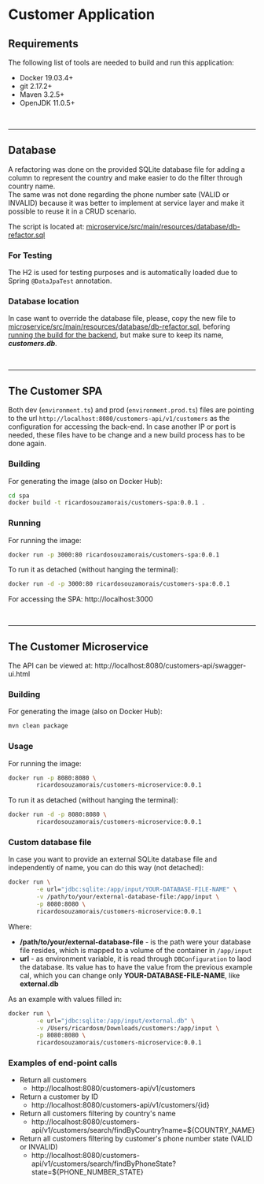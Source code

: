 # Customer Application

## Requirements

The following list of tools are needed to build and run this application:

*  Docker 19.03.4+
*  git 2.17.2+
*  Maven 3.2.5+
*  OpenJDK 11.0.5+

<br/><hr/>

## Database

A refactoring was done on the provided SQLite database file for adding a column to represent the country and make easier to do the filter through country name.<br/>
The same was not done regarding the phone number sate (VALID or INVALID) because it was better to implement at service layer and make it possible to reuse it in a CRUD scenario.

The script is located at: [microservice/src/main/resources/database/db-refactor.sql](microservice/src/main/resources/database/db-refactor.sql)

### For Testing

The H2 is used for testing purposes and is automatically loaded due to Spring `@DataJpaTest` annotation.

### Database location

In case want to override the database file, please, copy the new file to [microservice/src/main/resources/database/db-refactor.sql](microservice/src/main/resources/database), beforing [running the build for the backend](#building-1), but make sure to keep its name, ***customers.db***.

<br/><hr/>

## The Customer SPA

Both dev (`environment.ts`) and prod (`environment.prod.ts`) files are pointing to the url `http://localhost:8080/customers-api/v1/customers` as the configuration for accessing the back-end.
In case another IP or port is needed, these files have to be change and a new build process has to be done again. 

### Building

For generating the image (also on Docker Hub):

```bash
cd spa
docker build -t ricardosouzamorais/customers-spa:0.0.1 .
```

### Running

For running the image:

```bash
docker run -p 3000:80 ricardosouzamorais/customers-spa:0.0.1
```

To run it as detached (without hanging the terminal):

```bash
docker run -d -p 3000:80 ricardosouzamorais/customers-spa:0.0.1
```

For accessing the SPA: http://localhost:3000

<br/><hr/>

## The Customer Microservice
The API can be viewed at: http://localhost:8080/customers-api/swagger-ui.html

### Building

For generating the image (also on Docker Hub):

```bash
mvn clean package
```

### Usage

For running the image:

```bash
docker run -p 8080:8080 \
		ricardosouzamorais/customers-microservice:0.0.1
```

To run it as detached (without hanging the terminal):
```bash
docker run -d -p 8080:8080 \
		ricardosouzamorais/customers-microservice:0.0.1
```

### Custom database file

In case you want to provide an external SQLite database file and independently of name, you can do this way (not detached):

```bash
docker run \
		-e url="jdbc:sqlite:/app/input/YOUR-DATABASE-FILE-NAME" \
		-v /path/to/your/external-database-file:/app/input \
		-p 8080:8080 \
		ricardosouzamorais/customers-microservice:0.0.1
```

Where: 
*  **/path/to/your/external-database-file** - is the path were your database file resides, which is mapped to a volume of the container in `/app/input`
*  **url** - as environment variable, it is read through `DBConfiguration` to laod the database. Its value has to have the value from the previous example cal, which you can change only **YOUR-DATABASE-FILE-NAME**, like **external.db**

As an example with values filled in:

```bash
docker run \
		-e url="jdbc:sqlite:/app/input/external.db" \
		-v /Users/ricardosm/Downloads/customers:/app/input \
		-p 8080:8080 \
		ricardosouzamorais/customers-microservice:0.0.1
```

### Examples of end-point calls
*  Return all customers
   *  http://localhost:8080/customers-api/v1/customers
*  Return a customer by ID
   *  http://localhost:8080/customers-api/v1/customers/{id}
*  Return all customers filtering by country's name
   *  http://localhost:8080/customers-api/v1/customers/search/findByCountry?name=${COUNTRY_NAME}
*  Return all customers filtering by customer's phone number state (VALID or INVALID)
   *  http://localhost:8080/customers-api/v1/customers/search/findByPhoneState?state=${PHONE_NUMBER_STATE}


##